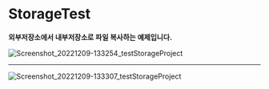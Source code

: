 # StorageTest
**외부저장소에서 내부저장소로 파일 복사하는 예제입니다.**  
  
  
![Screenshot_20221209-133254_testStorageProject](https://user-images.githubusercontent.com/98893006/206625007-6a832aaa-0b22-40aa-ab7c-4cd3435279e6.jpg)  
  

-------------------------  
  
  
![Screenshot_20221209-133307_testStorageProject](https://user-images.githubusercontent.com/98893006/206625009-abd28516-8425-4684-a79d-5bd893ad7c2c.jpg)

